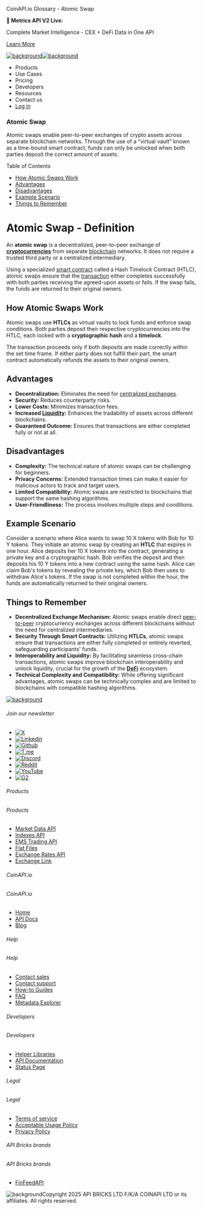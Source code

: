 CoinAPI.io Glossary - Atomic Swap

**🚀 Metrics API V2 Live:**

Complete Market Intelligence - CEX + DeFi Data in One API

[Learn More](https://www.coinapi.io/blog/metrics-api-v2-trading-volume-analysis-and-on-chain-metrics)

[![background](https://cdn.sanity.io/images/o65xz72l/production/268144c90959611dea3e360f81e4549c3cd03fd0-142x34.svg)![background](https://cdn.sanity.io/images/o65xz72l/production/e0ca0c29b08cb53631d77de4a84246da316d55d2-142x34.svg)](/)

* Products
* Use Cases
* Pricing
* Developers
* Resources
* Contact us
* [Log in](https://console.coinapi.io/)

### Atomic Swap

Atomic swaps enable peer-to-peer exchanges of crypto assets across separate blockchain networks. Through the use of a “virtual vault” known as a time-bound smart contract, funds can only be unlocked when both parties deposit the correct amount of assets.

Table of Contents

* [How Atomic Swaps Work](#link-d7e7072e63ce)
* [Advantages](#link-40517f30a771)
* [Disadvantages](#link-4a2704ca45d7)
* [Example Scenario](#link-92888e635bea)
* [Things to Remember](#link-298ac56c8cec)

Atomic Swap - Definition
========================

An **atomic swap** is a decentralized, peer-to-peer exchange of [**cryptocurrencies**](https://www.coinapi.io/learn/glossary/cryptocurrency) from separate [blockchain](https://www.coinapi.io/learn/glossary/blockchain) networks. It does not require a trusted third party or a centralized intermediary.

Using a specialized [smart contract](https://www.coinapi.io/learn/glossary/smart-contract) called a Hash Timelock Contract (HTLC), atomic swaps ensure that the [transaction](https://www.coinapi.io/learn/glossary/transaction-fees) either completes successfully with both parties receiving the agreed-upon assets or fails. If the swap fails, the funds are returned to their original owners.

How Atomic Swaps Work
---------------------

Atomic swaps use **HTLCs** as virtual vaults to lock funds and enforce swap conditions. Both parties deposit their respective cryptocurrencies into the HTLC, each locked with a **cryptographic hash** and a **timelock**.

The transaction proceeds only if both deposits are made correctly within the set time frame. If either party does not fulfill their part, the smart contract automatically refunds the assets to their original owners.

Advantages
----------

* **Decentralization:** Eliminates the need for [centralized exchanges](https://www.coinapi.io/learn/glossary/centralized-exchange-cex).
* **Security:** Reduces counterparty risks.
* **Lower Costs:** Minimizes transaction fees.
* **Increased [Liquidity](https://www.coinapi.io/learn/glossary/liquidity):** Enhances the tradability of assets across different blockchains.
* **Guaranteed Outcome:** Ensures that transactions are either completed fully or not at all.

Disadvantages
-------------

* **Complexity:** The technical nature of atomic swaps can be challenging for beginners.
* **Privacy Concerns:** Extended transaction times can make it easier for malicious actors to track and target users.
* **Limited Compatibility:** Atomic swaps are restricted to blockchains that support the same hashing algorithms.
* **User-Friendliness:** The process involves multiple steps and conditions.

Example Scenario
----------------

Consider a scenario where Alice wants to swap 10 X tokens with Bob for 10 Y tokens. They initiate an atomic swap by creating an **HTLC** that expires in one hour. Alice deposits her 10 X tokens into the contract, generating a private key and a cryptographic hash. Bob verifies the deposit and then deposits his 10 Y tokens into a new contract using the same hash. Alice can claim Bob's tokens by revealing the private key, which Bob then uses to withdraw Alice's tokens. If the swap is not completed within the hour, the funds are automatically returned to their original owners.

Things to Remember
------------------

* **Decentralized Exchange Mechanism:** Atomic swaps enable direct [peer-to-peer](https://www.coinapi.io/learn/glossary/peer-to-peer-trading) cryptocurrency exchanges across different blockchains without the need for centralized intermediaries.
* **Security Through Smart Contracts:** Utilizing **HTLCs**, atomic swaps ensure that transactions are either fully completed or entirely reverted, safeguarding participants' funds.
* **Interoperability and Liquidity:** By facilitating seamless cross-chain transactions, atomic swaps improve blockchain interoperability and unlock liquidity, crucial for the growth of the [**DeFi**](https://www.coinapi.io/learn/glossary/defi-decentralized-finance) ecosystem.
* **Technical Complexity and Compatibility:** While offering significant advantages, atomic swaps can be technically complex and are limited to blockchains with compatible hashing algorithms.

[![background](https://cdn.sanity.io/images/o65xz72l/production/99475f0760777c30125556b2707e1e8f77f2fba0-179x42.svg)](/)

###### Join our newsletter

* [![X](https://cdn.sanity.io/images/o65xz72l/production/89a93ecdd3eaa62f0d2bad091ff6d92a31e9c372-28x28.svg)](https://twitter.com/realcoinapi "X")
* [![Linkedin](https://cdn.sanity.io/images/o65xz72l/production/be666e8656abe83e43c1db9a3ab76d44b9af5cb5-28x28.svg)](https://www.linkedin.com/company/coinapi "Linkedin")
* [![Github](https://cdn.sanity.io/images/o65xz72l/production/80703d2d9baaef7e7f5471a54a720b9383a63aab-28x28.svg)](https://github.com/coinapi/coinapi-sdk "Github")
* [![T.me](https://cdn.sanity.io/images/o65xz72l/production/39be23a1db383ad12c3e9d4bebae9bc77bf59b8b-28x28.svg)](https://t.me/coinapiofficial "T.me")
* [![Discord](https://cdn.sanity.io/images/o65xz72l/production/9862f060f9b89536f18d4e8770a11bfb00c3e3fd-30x28.svg)](https://discord.gg/vgJbjjsVaC "Discord")
* [![Reddit](https://cdn.sanity.io/images/o65xz72l/production/d02e41d1eab87d289f2bc6a390bcd0c7def1b7ac-30x28.svg)](https://www.reddit.com/r/CoinAPI/ "Reddit")
* [![YouTube](https://cdn.sanity.io/images/o65xz72l/production/535425f0f99df8b6173d663721f8941430d637b2-28x28.svg)](https://www.youtube.com/@CoinAPI_Official "YouTube")
* [![G2](/_next/image?url=https%3A%2F%2Fcdn.sanity.io%2Fimages%2Fo65xz72l%2Fproduction%2F4b1d455c2cab4bf625e7cc96a1b74695c0b3c4bc-28x28.png&w=64&q=75)](https://www.g2.com/products/coinapi/reviews "G2")

###### Products

###### Products

* [Market Data API](/products/market-data-api)
* [Indexes API](/products/indexes-api)
* [EMS Trading API](/products/ems-api)
* [Flat Files](/products/flat-files)
* [Exchange Rates API](/products/exchange-rates-api)
* [Exchange Link](https://www.coinapi.io/products/exchange-link)

###### CoinAPI.io

###### CoinAPI.io

* [Home](https://www.coinapi.io/)
* [API Docs](https://docs.coinapi.io/?_gl=1*jgom05*_gcl_au*NTIxNjU3NzExLjE3MzU1OTM0MTE.*_ga*OTI3MDg0NzQ2LjE3MzU1OTM0MDk.*_ga_063767QGZW*MTczODA3Mzc5MC43My4wLjE3MzgwNzM3OTAuNjAuMC4w*_ga_EXCQW96F7R*MTczODA3Mzc5MC4xMjEuMC4xNzM4MDczNzkwLjAuMC4w)
* [Blog](https://www.coinapi.io/blog)

###### Help

###### Help

* [Contact sales](/contact-us)
* [Contact support](https://console.coinapi.io/?link=/support-tickets)
* [How-to Guides](https://docs.coinapi.io/market-data/how-to-guides/?_gl=1*16m3ndl*_gcl_au*NTIxNjU3NzExLjE3MzU1OTM0MTE.*_ga*OTI3MDg0NzQ2LjE3MzU1OTM0MDk.*_ga_063767QGZW*MTczODA3Mzc5MC43My4wLjE3MzgwNzM3OTAuNjAuMC4w*_ga_EXCQW96F7R*MTczODA3Mzc5MC4xMjEuMC4xNzM4MDczNzkwLjAuMC4w)
* [FAQ](https://docs.coinapi.io/general/faq/?_gl=1*dfjpiw*_gcl_au*NTIxNjU3NzExLjE3MzU1OTM0MTE.*_ga*OTI3MDg0NzQ2LjE3MzU1OTM0MDk.*_ga_063767QGZW*MTczODA3Mzc5MC43My4wLjE3MzgwNzM3OTAuNjAuMC4w*_ga_EXCQW96F7R*MTczODA3Mzc5MC4xMjEuMC4xNzM4MDczNzkwLjAuMC4w)
* [Metadata Explorer](https://docs.coinapi.io/market-data/metadata-tables/introduction)

###### Developers

###### Developers

* [Helper Libraries](https://github.com/api-bricks/api-bricks-sdk/)
* [API Documentation](https://docs.coinapi.io/?_gl=1*iuavdb*_gcl_au*NTIxNjU3NzExLjE3MzU1OTM0MTE.*_ga*OTI3MDg0NzQ2LjE3MzU1OTM0MDk.*_ga_063767QGZW*MTczODA3Mzc5MC43My4wLjE3MzgwNzM3OTAuNjAuMC4w*_ga_EXCQW96F7R*MTczODA3Mzc5MC4xMjEuMC4xNzM4MDczNzkwLjAuMC4w)
* [Status Page](https://status.coinapi.io/?_gl=1*1ww1bbe*_gcl_au*NTIxNjU3NzExLjE3MzU1OTM0MTE.*_ga*OTI3MDg0NzQ2LjE3MzU1OTM0MDk.*_ga_063767QGZW*MTczODA3Mzc5MC43My4wLjE3MzgwNzM3OTAuNjAuMC4w*_ga_EXCQW96F7R*MTczODA3Mzc5MC4xMjEuMC4xNzM4MDczNzkwLjAuMC4w)

###### Legal

###### Legal

* [Terms of service](/legal#terms)
* [Acceptable Usage Policy](/legal#aup)
* [Privacy Policy](/legal#policy)

###### API Bricks brands

###### API Bricks brands

* [FinFeedAPI](https://finfeedapi.com/?utm_source=coinapi.io&utm_medium=referral&utm_campaign=footer)

![background](https://cdn.sanity.io/images/o65xz72l/production/5f005fa1cc9dc85c59ae054bb4a4838566b65c4e-25x26.svg)Copyright 2025 API BRICKS LTD F/K/A COINAPI LTD or its affiliates. All rights reserved.